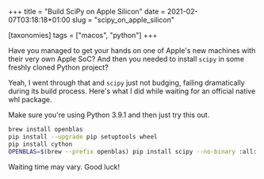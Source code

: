 +++
title = "Build SciPy on Apple Silicon"
date = 2021-02-07T03:18:18+01:00
slug = "scipy_on_apple_silicon"

[taxonomies]
tags = ["macos", "python"]
+++

Have you managed to get your hands on one of Apple's new machines with their very own Apple SoC? And then you needed to install `scipy` in some freshly cloned Python project?

Yeah, I went through that and `scipy` just not budging, failing dramatically during its build process. Here's what I did while waiting for an official native whl package. 

Make sure you're using Python 3.9.1 and then just try this out.

```sh
brew install openblas
pip install --upgrade pip setuptools wheel
pip install cython
OPENBLAS=$(brew --prefix openblas) pip install scipy --no-binary :all: --no-use-pep517
```

Waiting time may vary. Good luck!